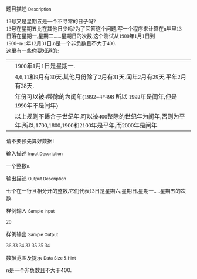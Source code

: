 <div class="panel panel-default">
<div class="area-title">
<span>
题目描述
<small>Description</small>
</span></div>
<div class="panel-body">

<p><span style="font-family: 'Times New Roman';">13号又是星期五是一个不寻常的日子吗?<br>13号在星期五比在其他日少吗?为了回答这个问题,写一个程序来计算在n年里13<br>日落在星期一,星期二......星期日的次数.这个测试从1900年1月1日到<br>1900+n-1年12月31日.n是一个非负数且不大于400.<br>这里有一些你要知道的:</span></p>
<table border="0" cellpadding="0" cellspacing="0" style=""><!--msthemelist-->
<tbody>
<tr>
<td valign="baseline" width="42"><img height="12" width="12"></td>
<td valign="top" width="100%"><!--mstheme--><span style=""><span style="font-family: 'Times New Roman';">1900年1月1日是星期一.</span> <!--msthemelist--></span></td>
</tr>
<tr>
<td valign="baseline" width="42"><img height="12" width="12"></td>
<td valign="top" width="100%"><!--mstheme--><span style=""><span style="font-family: 'Times New Roman';">4,6,11和9月有30天.其他月份除了2月有31天.闰年2月有29天,平年2月有28天.</span> <!--msthemelist--></span></td>
</tr>
<tr>
<td valign="baseline" width="42"><img height="12" width="12"></td>
<td valign="top" width="100%"><!--mstheme--><span style=""><span style="font-family: 'Times New Roman';">年份可以被4整除的为闰年(1992=4*498 所以 1992年是闰年,但是1990年不是闰年)</span> <!--msthemelist--></span></td>
</tr>
<tr>
<td valign="baseline" width="42"><img height="12" width="12"></td>
<td valign="top" width="100%"><!--mstheme--><span style=""><span style="font-family: 'Times New Roman';">以上规则不适合于世纪年.可以被400整除的世纪年为闰年,否则为平年.所以,1700,1800,1900和2100年是平年,而2000年是闰年.</span> <!--mstheme--></span><!--msthemelist--></td>
</tr>
<!--msthemelist--></tbody>
</table>
<p><span style="font-family: 'Times New Roman';">请不要预先算好数据!</span></p>

</div>
</div>

<div class="panel panel-default">
<div class="area-title">
<span>
输入描述
<small>Input Description</small>
</span></div>
<div class="panel-body">
<p><span style="font-family: 'Times New Roman';">一个整数n.</span></p>

</div>
</div>
<div  class="panel panel-default">
<div class="area-title">
<span>
输出描述
<small>Output Description</small>
</span></div>
<div class="panel-body">

<p><span style="font-family: 'Times New Roman';">七个在一行且相分开的整数,它们代表13日是星期六,星期日,星期一.....星期五的次数.</span></p>

</div>
</div>


<div class="panel panel-default">
<div class="area-title">
<span>
样例输入
<small>Sample Input</small>
</span></div>
<div class="panel-body">
<p><span style="font-family: 'Times New Roman';">20</span></p>

</div>
</div>

<div class="panel panel-default">
<div class="area-title">
<span>
样例输出
<small>Sample Output</small>
</span></div>
<div class="panel-body">
<p><span style="font-family: 'Times New Roman';">36 33 34 33 35 35 34</span></p>

</div>
</div>

<div class="panel panel-default">
<div class="area-title">
<span>
数据范围及提示
<small>Data Size & Hint</small>
</span></div>
<div class="panel-body">
<p><span>n是一个非负数且不大于400.</span></p>
</div>
</div>